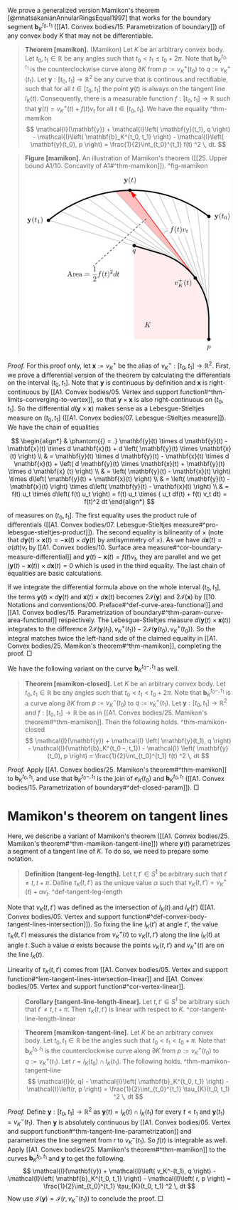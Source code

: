 We prove a generalized version Mamikon's theorem [@mnatsakanianAnnularRingsEqual1997] that works for the boundary segment $\mathbf{b}_K^{t_0, t_1}$ ([[A1. Convex bodies/15. Parametrization of boundary]]) of any convex body $K$ that may not be differentiable.

> __Theorem [mamikon].__ (Mamikon) Let $K$ be an arbitrary convex body. Let $t_0, t_1 \in \mathbb{R}$ be any angles such that $t_0 < t_1 \leq t_0 + 2 \pi$. Note that $\mathbf{b}_K^{t_0, t_1}$ is the counterclockwise curve along $\partial K$ from $p := v_K^+(t_0)$ to $q := v_K^+(t_1)$. Let $\mathbf{y} : [t_0, t_1] \to \mathbb{R}^2$ be any curve that is continous and rectifiable, such that for all $t \in [t_0, t_1]$ the point $\mathbf{y}(t)$ is always on the tangent line $l_K(t)$. Consequently, there is a measurable function $f : [t_0, t_1] \to \mathbb{R}$ such that $\mathbf{y}(t) = v_K^+(t) + f(t)v_t$ for all $t \in [t_0, t_1]$. We have the equality ^thm-mamikon
$$
\mathcal{I}(\mathbf{y}) + \mathcal{I}\left( \mathbf{y}(t_1), q \right) - \mathcal{I}\left( \mathbf{b}_K^{t_0, t_1} \right)  - \mathcal{I}\left( \mathbf{y}(t_0), p \right) =  \frac{1}{2}\int_{t_0}^{t_1} f(t) ^2 \, dt.
$$

> __Figure [mamikon].__ An illustration of Mamikon's theorem ([[25. Upper bound A1/10. Concavity of A1#^thm-mamikon]]). ^fig-mamikon
> 
> ![70%](images/mamikon.svg)

_Proof._ For this proof only, let $\mathbf{x} := v_K^+$ be the alias of $v_K^+ : [t_0, t_1] \to \mathbb{R}^2$. First, we prove a differential version of the theorem by calculating the differentials on the interval $(t_0, t_1]$. Note that $\mathbf{y}$ is continuous by definition and $\mathbf{x}$ is right-continuous by [[A1. Convex bodies/05. Vertex and support function#^thm-limits-converging-to-vertex]], so that $\mathbf{y} \times \mathbf{x}$ is also right-continuous on $(t_0, t_1]$. So the differential $d(\mathbf{y} \times \mathbf{x})$ makes sense as a Lebesgue-Stieltjes measure on $(t_0, t_1]$ ([[A1. Convex bodies/07. Lebesgue-Stieltjes measure]]). We have the chain of equalities

$$
\begin{align*}
& \phantom{{} = .} \mathbf{y}(t) \times d \mathbf{y}(t) - \mathbf{x}(t) \times d \mathbf{x}(t) + d \left( \mathbf{y}(t) \times \mathbf{x}(t) \right)  \\
& = \mathbf{y}(t) \times d \mathbf{y}(t) - \mathbf{x}(t) \times d \mathbf{x}(t) + \left( d \mathbf{y}(t) \times \mathbf{x}(t) + \mathbf{y}(t) \times d \mathbf{x} (t) \right)  \\
& = \left( \mathbf{y}(t) - \mathbf{x}(t) \right) \times d\left( \mathbf{y}(t) + \mathbf{x}(t) \right)  \\
& = \left( \mathbf{y}(t) - \mathbf{x}(t) \right) \times d\left( \mathbf{y}(t) - \mathbf{x}(t) \right)  \\
& = f(t) u_t \times d\left( f(t) u_t \right) = f(t) u_t \times ( u_t df(t) + f(t) v_t dt) = f(t)^2 dt
\end{align*}
$$

of measures on $(t_0, t_1]$. The first equality uses the product rule of differentials ([[A1. Convex bodies/07. Lebesgue-Stieltjes measure#^pro-lebesgue-stieltjes-product]]). The second equality is bilinearity of $\times$ (note that $d \mathbf{y}(t) \times \mathbf{x}(t) = - \mathbf{x}(t) \times d \mathbf{y}(t)$ by antisymmetry of $\times$). As we have $d \mathbf{x}(t) = \sigma(dt)v_t$ by [[A1. Convex bodies/10. Surface area measure#^cor-boundary-measure-differential]] and $\mathbf{y}(t) - \mathbf{x}(t) = f(t)v_t$, they are parallel and we get $(\mathbf{y}(t) - \mathbf{x}(t)) \times d \mathbf{x}(t) = 0$ which is used in the third equality. The last chain of equalities are basic calculations.

If we integrate the differential formula above on the whole interval $(t_0, t_1]$, the terms $\mathbf{y}(t) \times d \mathbf{y}(t)$ and $\mathbf{x}(t) \times d \mathbf{x}(t)$ becomes $2 \mathcal{I}(\mathbf{y})$ and $2 \mathcal{I}(\mathbf{x})$ by [[10. Notations and conventions/00. Preface#^def-curve-area-functional]] and [[A1. Convex bodies/15. Parametrization of boundary#^thm-param-curve-area-functional]] respectively. The Lebesgue-Stieltjes measure $d(\mathbf{y}(t) \times \mathbf{x}(t))$ integrates to the difference $2 \mathcal{I} \left( \mathbf{y}(t_1), v_K^+(t_1) \right) - 2 \mathcal{I} \left( \mathbf{y}(t_0), v_K^+(t_0) \right)$. So the integral matches twice the left-hand side of the claimed equality in [[A1. Convex bodies/25. Mamikon's theorem#^thm-mamikon]], completing the proof. □

We have the following variant on the curve $\mathbf{b}_K^{t_0 -, t_1}$ as well.

> __Theorem [mamikon-closed].__ Let $K$ be an arbitrary convex body. Let $t_0, t_1 \in \mathbb{R}$ be any angles such that $t_0 < t_1 < t_0 + 2 \pi$. Note that $\mathbf{b}_K^{t_0 -, t_1}$ is a curve along $\partial K$ from $p := v_K^-(t_0)$ to $q := v_K^+(t_1)$. Let $\mathbf{y} : [t_0, t_1] \to \mathbb{R}^2$ and $f : [t_0, t_1] \to \mathbb{R}$ be as in [[A1. Convex bodies/25. Mamikon's theorem#^thm-mamikon]]. Then the following holds. ^thm-mamikon-closed
$$
\mathcal{I}(\mathbf{y}) + \mathcal{I} \left( \mathbf{y}(t_1), q \right) - \mathcal{I}(\mathbf{b}_K^{t_0 -, t_1}) - \mathcal{I} \left( \mathbf{y}(t_0), p \right) =  \frac{1}{2}\int_{t_0}^{t_1} f(t) ^2 \, dt
$$

_Proof._ Apply [[A1. Convex bodies/25. Mamikon's theorem#^thm-mamikon]] to $\mathbf{b}_K^{t_0, t_1}$, and use that $\mathbf{b}_{K}^{t_0 -, t_1}$ is the join of $e_{K}(t_0)$ and $\mathbf{b}_K^{t_0, t_1}$ ([[A1. Convex bodies/15. Parametrization of boundary#^def-closed-param]]). □

# Mamikon's theorem on tangent lines

Here, we describe a variant of Mamikon's theorem ([[A1. Convex bodies/25. Mamikon's theorem#^thm-mamikon-tangent-line]]) where $\mathbf{y}(t)$ parametrizes a segment of a tangent line of $K$. To do so, we need to prepare some notation.

> __Definition [tangent-leg-length].__ Let $t, t' \in S^1$ be arbitrary such that $t' \neq t, t + \pi$. Define $\tau_K(t, t')$ as the unique value $\alpha$ such that $v_K(t, t') = v_K^+(t) + \alpha v_t$. ^def-tangent-leg-length

Note that $v_K(t, t')$ was defined as the intersection of $l_K(t)$ and $l_K(t')$ ([[A1. Convex bodies/05. Vertex and support function#^def-convex-body-tangent-lines-intersection]]). So fixing the line $l_K(t')$ at angle $t'$, the value $\tau_K(t, t')$ measures the distance from $v_K^+(t)$ to $v_K(t, t')$ along the line $l_K(t)$ at angle $t$. Such a value $\alpha$ exists because the points $v_K(t, t')$ and $v_K^+(t)$ are on the line $l_K(t)$.

Linearity of $\tau_K(t, t')$ comes from [[A1. Convex bodies/05. Vertex and support function#^lem-tangent-lines-intersection-linear]] and [[A1. Convex bodies/05. Vertex and support function#^cor-vertex-linear]].

> __Corollary [tangent-line-length-linear].__ Let $t, t' \in S^1$ be arbitrary such that $t' \neq t, t + \pi$. Then $\tau_K(t, t')$ is linear with respect to $K$. ^cor-tangent-line-length-linear

> __Theorem [mamikon-tangent-line].__ Let $K$ be an arbitrary convex body. Let $t_0, t_1 \in \mathbb{R}$ be the angles such that $t_0 < t_1 < t_0 + \pi$. Note that $\mathbf{b}_K^{t_0, t_1}$ is the counterclockwise curve along $\partial K$ from $p := v_K^+(t_0)$ to $q := v_K^+(t_1)$. Let $r = l_K(t_0) \cap l_K(t_1)$. The following holds. ^thm-mamikon-tangent-line
$$
\mathcal{I}(r, q) - \mathcal{I}\left( \mathbf{b}_K^{t_0, t_1} \right) - \mathcal{I}\left(r, p \right) =  \frac{1}{2}\int_{t_0}^{t_1} \tau_{K}(t_0, t_1) ^2 \, dt
$$

_Proof._ Define $\mathbf{y} : [t_0, t_1] \to \mathbb{R}^2$ as $\mathbf{y}(t) = l_K(t) \cap l_K(t_1)$ for every $t < t_1$ and $\mathbf{y}(t_1) = v_K^-(t_1)$. Then $\mathbf{y}$ is absolutely continuous by [[A1. Convex bodies/05. Vertex and support function#^thm-tangent-line-parametrization]] and parametrizes the line segment from $r$ to $v_K^-(t_1)$. So $f(t)$ is integrable as well. Apply [[A1. Convex bodies/25. Mamikon's theorem#^thm-mamikon]] to the curves $\mathbf{b}_{K}^{t_0, t_1}$ and $\mathbf{y}$ to get the following.
$$
\mathcal{I}(\mathbf{y}) + \mathcal{I}\left( v_K^-(t_1), q \right) - \mathcal{I}\left( \mathbf{b}_K^{t_0, t_1} \right)  - \mathcal{I}\left( r, p \right) = \frac{1}{2}\int_{t_0}^{t_1} \tau_{K}(t_0, t_1) ^2 \, dt
$$
Now use $\mathcal{I}(\mathbf{y}) = \mathcal{I}(r, v_K^-(t_1))$ to conclude the proof. □